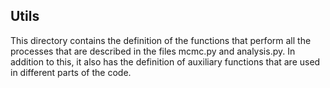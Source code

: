## Utils
This directory contains the definition of the functions that perform all the processes that are described in the files mcmc.py and analysis.py. In addition to this, it also has the definition of auxiliary functions that are used in different parts of the code.
